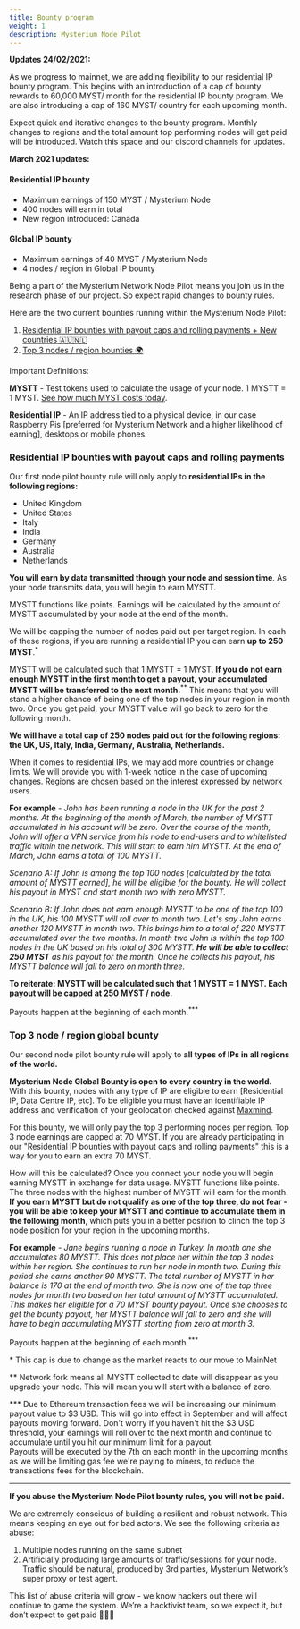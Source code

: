 ```yaml
---
title: Bounty program
weight: 1
description: Mysterium Node Pilot
---
```


**Updates 24/02/2021:**

As we progress to mainnet, we are adding flexibility to our residential IP bounty program. This begins with an introduction of a cap of bounty rewards to 60,000 MYST/ month for the residential IP bounty program. We are also introducing a cap of 160 MYST/ country for each upcoming month. 

Expect quick and iterative changes to the bounty program. Monthly changes to regions and the total amount top performing nodes will get paid will be introduced. Watch this space and our discord channels for updates. 

**March 2021 updates:**
#### Residential IP bounty
* Maximum earnings of 150 MYST / Mysterium Node 
* 400 nodes will earn in total
* New region introduced: Canada 
#### Global IP bounty
* Maximum earnings of 40 MYST / Mysterium Node
* 4 nodes / region in Global IP bounty 

Being a part of the Mysterium Network Node Pilot means you join us in the research phase of our project. So expect rapid
changes to bounty rules.

Here are the two current bounties running within the Mysterium Node Pilot:

1. [Residential IP bounties with payout caps and rolling payments + New countries 🇦🇺🇳🇱](#residential-ip-bounties-with-payout-caps-and-rolling-payments)
2. [Top 3 nodes / region bounties 🌍](#top-3-node--region-global-bounty)

Important Definitions:

**MYSTT** - Test tokens used to calculate the usage of your node. 1 MYSTT = 1
MYST. [See how much MYST costs today](https://www.coingecko.com/en/coins/mysterium).

**Residential IP** - An IP address tied to a physical device, in our case Raspberry
Pis [preferred for Mysterium Network and a higher likelihood of earning], desktops or mobile phones.

### Residential IP bounties with payout caps and rolling payments

Our first node pilot bounty rule will only apply to **residential IPs in the following regions:** 
- United Kingdom
- United States
- Italy
- India
- Germany
- Australia
- Netherlands

**You will earn by data transmitted through your node and session time**. As your node transmits data, you will begin to
earn MYSTT.

MYSTT functions like points. Earnings will be calculated by the amount of MYSTT accumulated by your node at the end of
the month.

We will be capping the number of nodes paid out per target region. In each of these regions, if you are running a
residential IP you can earn **up to 250 MYST**.<sup>*</sup>

MYSTT will be calculated such that 1 MYSTT = 1 MYST. **If you do not earn enough MYSTT in the first month to get a
payout, your accumulated MYSTT will be transferred to the next month.**<sup>**</sup> This means that you will stand a higher chance
of being one of the top nodes in your region in month two. Once you get paid, your MYSTT value will go back to zero for
the following month.

**We will have a total cap of 250 nodes paid out for the following regions: the UK, US, Italy, India, Germany, Australia,
Netherlands.**

When it comes to residential IPs, we may add more countries or change limits. We will provide you with 1-week notice in
the case of upcoming changes. Regions are chosen based on the interest expressed by network users.

**For example** - _John has been running a node in the UK for the past 2 months. At the beginning of the month of March,
the number of MYSTT accumulated in his account will be zero. Over the course of the month, John will offer a VPN service
from his node to end-users and to whitelisted traffic within the network. This will start to earn him MYSTT. At the end
of March, John earns a total of 100 MYSTT._

_Scenario A: If John is among the top 100 nodes [calculated by the total amount of MYSTT earned], he will be eligible
for the bounty. He will collect his payout in MYST and start month two with zero MYSTT._

_Scenario B: If John does not earn enough MYSTT to be one of the top 100 in the UK, his 100 MYSTT will roll over to
month two. Let's say John earns another 120 MYSTT in month two. This brings him to a total of 220 MYSTT accumulated over
the two months. In month two John is within the top 100 nodes in the UK based on his total of 300 MYSTT._ **_He will be
able to collect 250 MYST_** _as his payout for the month. Once he collects his payout, his MYSTT balance will fall to
zero on month three._

**To reiterate: MYSTT will be calculated such that 1 MYSTT = 1 MYST. Each payout will be capped at 250 MYST / node.**

Payouts happen at the beginning of each month.<sup>***</sup>

### Top 3 node / region global bounty

Our second node pilot bounty rule will apply to **all types of IPs in all regions of the world.**

**Mysterium Node Global Bounty is open to every country in the world.** With this bounty, nodes with any type of IP are
eligible to earn [Residential IP, Data Centre IP, etc]. To be eligible you must have an identifiable IP address and
verification of your geolocation checked against [Maxmind](https://www.maxmind.com/en/home).

For this bounty, we will only pay the top 3 performing nodes per region. Top 3 node earnings are capped at 70 MYST. If
you are already participating in our "Residential IP bounties with payout caps and rolling payments" this is a way for
you to earn an extra 70 MYST.

How will this be calculated? Once you connect your node you will begin earning MYSTT in exchange for data usage. MYSTT
functions like points. The three nodes with the highest number of MYSTT will earn for the month. **If you earn MYSTT but
do not qualify as one of the top three, do not fear - you will be able to keep your MYSTT and continue to accumulate
them in the following month**, which puts you in a better position to clinch the top 3 node position for your region in
the upcoming months.

**For example** - _Jane begins running a node in Turkey. In month one she accumulates 80 MYSTT. This does not place her
within the top 3 nodes within her region. She continues to run her node in month two. During this period she earns
another 90 MYSTT. The total number of MYSTT in her balance is 170 at the end of month two. She is now one of the top
three nodes for month two based on her total amount of MYSTT accumulated. This makes her eligible for a 70 MYST bounty
payout. Once she chooses to get the bounty payout, her MYSTT balance will fall to zero and she will have to begin
accumulating MYSTT starting from zero at month 3._

Payouts happen at the beginning of each month.<sup>***</sup>

\* This cap is due to change as the market reacts to our move to MainNet

** Network fork means all MYSTT collected to date will disappear as you upgrade your node. This will mean you will start
with a balance of zero.

*** Due to Ethereum transaction fees we will be increasing our minimum payout value to $3 USD. This will go into effect
in September and will affect payouts moving forward. Don't worry if you haven't hit the $3 USD threshold, your earnings
will roll over to the next month and continue to accumulate until you hit our minimum limit for a payout.  
Payouts will be executed by the 7th on each month in the upcoming months as we will be limiting gas fee we're paying to
miners, to reduce the transactions fees for the blockchain.

***

**If you abuse the Mysterium Node Pilot bounty rules, you will not be paid.**

We are extremely conscious of building a resilient and robust network. This means keeping an eye out for bad actors. We
see the following criteria as abuse:

1. Multiple nodes running on the same subnet
2. Artificially producing large amounts of traffic/sessions for your node. Traffic should be natural, produced by 3rd
   parties, Mysterium Network’s super proxy or test agent.

This list of abuse criteria will grow - we know hackers out there will continue to game the system. We’re a hacktivist
team, so we expect it, but don’t expect to get paid 🤣🤣🤣

